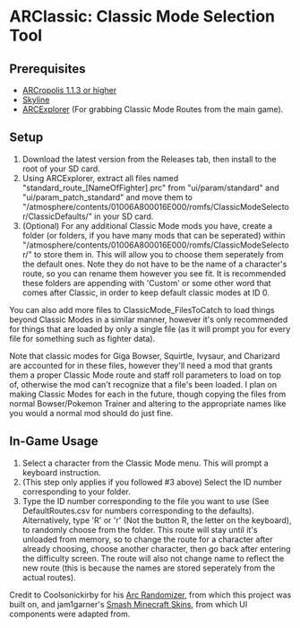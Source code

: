 # ARClassic: Classic Mode Selection Tool
## Prerequisites
- [ARCropolis 1.1.3 or higher](https://github.com/Raytwo/ARCropolis/releases/latest)
- [Skyline](https://github.com/skyline-dev/skyline/releases/tag/beta)
- [ARCExplorer](https://github.com/ScanMountGoat/ArcExplorer) (For grabbing Classic Mode Routes from the main game).


## Setup
1. Download the latest version from the Releases tab, then install to the root of your SD card.
2. Using ARCExplorer, extract all files named "standard_route_[NameOfFighter].prc" from "ui/param/standard" and "ui/param_patch_standard" and move them to "/atmosphere/contents/01006A800016E000/romfs/ClassicModeSelector/ClassicDefaults/" in your SD card.
3. (Optional) For any additional Classic Mode mods you have, create a folder (or folders, if you have many mods that can be seperated) within "/atmosphere/contents/01006A800016E000/romfs/ClassicModeSelector/" to store them in. This will allow you to choose them seperately from the default ones. Note they do not have to be the name of a character's route, so you can rename them however you see fit. It is recommended these folders are appending with 'Custom' or some other word that comes after Classic, in order to keep default classic modes at ID 0.

You can also add more files to ClassicMode_FilesToCatch to load things beyond Classic Modes in a similar manner, however it's only recommended for things that are loaded by only a single file (as it will prompt you for every file for something such as fighter data).

Note that classic modes for Giga Bowser, Squirtle, Ivysaur, and Charizard are accounted for in these files, however they'll need a mod that grants them a proper Classic Mode route and staff roll parameters to load on top of, otherwise the mod can't recognize that a file's been loaded. I plan on making Classic Modes for each in the future, though copying the files from normal Bowser/Pokemon Trainer and altering to the appropriate names like you would a normal mod should do just fine.

## In-Game Usage
1. Select a character from the Classic Mode menu. This will prompt a keyboard instruction.
2. (This step only applies if you followed #3 above) Select the ID number corresponding to your folder.
3. Type the ID number corresponding to the file you want to use (See DefaultRoutes.csv for numbers corresponding to the defaults). Alternatively, type 'R' or 'r' (Not the button R, the letter on the keyboard), to randomly choose from the folder.
This route will stay until it's unloaded from memory, so to change the route for a character after already choosing, choose another character, then go back after entering the difficulty screen.
The route will also not change name to reflect the new route (this is because the names are stored seperately from the actual routes).

Credit to Coolsonickirby for his [Arc Randomizer](https://github.com/Coolsonickirby/arc-randomizer), from which this project was built on, and jam1garner's [Smash Minecraft Skins](https://github.com/jam1garner/smash-minecraft-skins), from which UI components were adapted from.